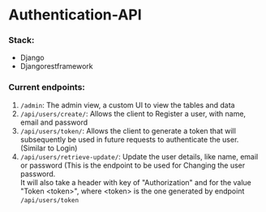 # Authentication-API

### Stack:
- Django
- Djangorestframework

### Current endpoints:
1. `/admin`: The admin view, a custom UI to view the tables and data
2. `/api/users/create/`: Allows the client to Register a user, with name, email and password
3. `/api/users/token/`: Allows the client to generate a token that will subsequently be used in future requests to authenticate the user. (Similar to Login)
4. `/api/users/retrieve-update/`: Update the user details, like name, email or password (This is the endpoint to be used for Changing the user password. <br>
    It will also take a header with key of "Authorization" and for the value "Token \<token>", where \<token> is the one generated by endpoint `/api/users/token`

